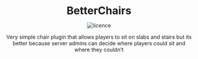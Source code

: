 
<div align="center">
<h1 style="margin: 0px;font-weight: 700;font-family:-apple-system,BlinkMacSystemFont,Segoe UI,Helvetica,Arial,sans-serif,Apple Color Emoji,Segoe UI Emoji">BetterChairs</h1>

![licence](https://img.shields.io/badge/License-MIT-brightgreen)

Very simple chair plugin that allows players to sit on slabs and stairs but its better because server admins can decide where players could sit and where they couldn’t

</div>